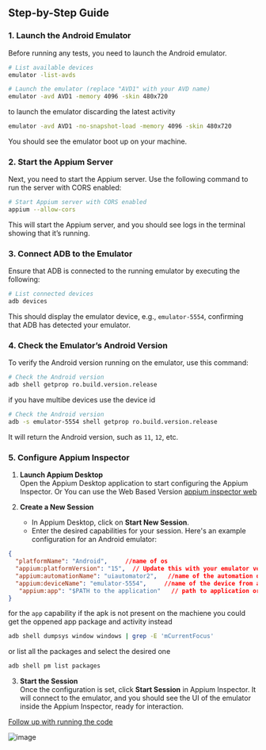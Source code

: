 ## Step-by-Step Guide

### 1. Launch the Android Emulator
Before running any tests, you need to launch the Android emulator.

```bash
# List available devices
emulator -list-avds

# Launch the emulator (replace "AVD1" with your AVD name)
emulator -avd AVD1 -memory 4096 -skin 480x720
```

to launch the emulator discarding the latest activity
```bash
emulator -avd AVD1 -no-snapshot-load -memory 4096 -skin 480x720

```

You should see the emulator boot up on your machine.

### 2. Start the Appium Server
Next, you need to start the Appium server. Use the following command to run the server with CORS enabled:

```bash
# Start Appium server with CORS enabled
appium --allow-cors
```

This will start the Appium server, and you should see logs in the terminal showing that it’s running.

### 3. Connect ADB to the Emulator
Ensure that ADB is connected to the running emulator by executing the following:

```bash
# List connected devices
adb devices
```

This should display the emulator device, e.g., `emulator-5554`, confirming that ADB has detected your emulator.

### 4. Check the Emulator’s Android Version
To verify the Android version running on the emulator, use this command:

```bash
# Check the Android version
adb shell getprop ro.build.version.release
```
if you have multibe devices use the device id
```bash
# Check the Android version
adb -s emulator-5554 shell getprop ro.build.version.release
```   

It will return the Android version, such as `11`, `12`, etc.

### 5. Configure Appium Inspector

1. **Launch Appium Desktop**  
   Open the Appium Desktop application to start configuring the Appium Inspector.
   Or You can use the Web Based Version [appium inspector web](https://inspector.appiumpro.com/)

3. **Create a New Session**  
   - In Appium Desktop, click on **Start New Session**.
   - Enter the desired capabilities for your session. Here's an example configuration for an Android emulator:

```json
{
  "platformName": "Android",     //name of os
  "appium:platformVersion": "15",  // Update this with your emulator version
  "appium:automationName": "uiautomator2",   //name of the automation driver
  "appium:deviceName": "emulator-5554",     //name of the device from adb devices
   "appium:app": "$PATH to the application"   // path to application or package name this is optional for debugging may not include it
}
```
for the `app` capability if the apk is not present on the machiene you could get the oppened app package and activity instead 
```sh
adb shell dumpsys window windows | grep -E 'mCurrentFocus'
```
or list all the packages and select the desired one
```sh
adb shell pm list packages
```




3. **Start the Session**  
   Once the configuration is set, click **Start Session** in Appium Inspector. It will connect to the emulator, and you should see the UI of the emulator inside the Appium Inspector, ready for interaction.

[Follow up with running the code](running-code.md)

   
![image](https://github.com/user-attachments/assets/eb191378-e48f-4273-b1c1-a2e7b83d05ba)
